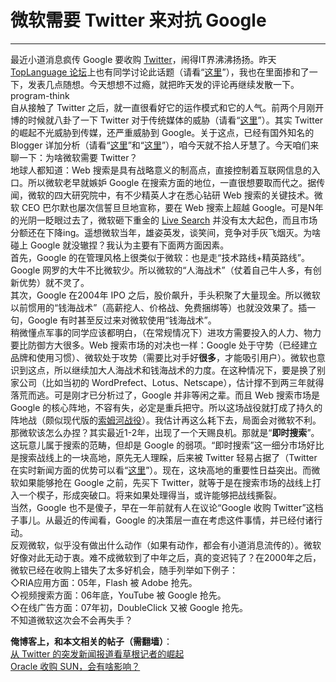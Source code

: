# 微软需要 Twitter 来对抗 Google 

-----

 最近小道消息疯传 Google 要收购 [Twitter](https://twitter.com/)，闹得IT界沸沸扬扬。昨天 [TopLanguage 论坛](https://groups.google.com/group/pongba/)上也有同学讨论此话题（请看“[这里](https://groups.google.com/group/pongba/browse_frm/thread/b11caef7c72d7a1e/)”），我也在里面掺和了一下，发表几点随想。今天想想不过瘾，就把昨天发的评论再继续发散一下。program-think  
 自从接触了 Twitter 之后，就一直很看好它的运作模式和它的人气。前两个月刚开博的时候就八卦了一下 Twitter 对于传统媒体的威胁（请看“[这里](https://program-think.blogspot.com/2009/01/twitter-and-break-news-and-people.html)”）。其实 Twitter 的崛起不光威胁到传媒，还严重威胁到 Google。关于这点，已经有国外知名的 Blogger 详加分析（请看“[这里](http://www.readwriteweb.com/archives/sorry_google_you_missed_the_real_time_web.php)”和“[这里](http://battellemedia.com/archives/004832.php)”），咱今天就不拾人牙慧了。今天咱们来聊一下：为啥微软需要 Twitter？  
 地球人都知道：Web 搜索是具有战略意义的制高点，直接控制着互联网信息的入口。所以微软老早就嫉妒 Google 在搜索方面的地位，一直很想要取而代之。据传闻，微软的四大研究院中，有不少精英人才在悉心钻研 Web 搜索的关键技术。微软 CEO 巴尔默也屡次信誓旦旦地宣称，要在 Web 搜索上超越 Google。可是N年的光阴一眨眼过去了，微软砸下重金的 [Live Search](http://www.live.com/) 并没有太大起色，而且市场分额还在下降ing。遥想微软当年，雄姿英发，谈笑间，竞争对手灰飞烟灭。为啥碰上 Google 就没辙捏？我认为主要有下面两方面因素。  
 首先，Google 的在管理风格上很类似于微软：也是走“技术路线+精英路线”。Google 网罗的大牛不比微软少。所以微软的“人海战术”（仗着自己牛人多，有创新优势）就不灵了。  
 其次，Google 在2004年 IPO 之后，股价飙升，手头积聚了大量现金。所以微软以前惯用的“钱海战术”（高薪挖人、价格战、免费捆绑等）也就没效果了。插一句，Google 有时甚至反过来对微软使用“钱海战术”。  
 稍微懂点军事的同学应该都明白，（在常规情况下）进攻方需要投入的人力、物力要比防御方大很多。Web 搜索市场的对决也一样：Google 处于守势（已经建立品牌和使用习惯）、微软处于攻势（需要比对手好**很多**，才能吸引用户）。微软也意识到这点，所以继续加大人海战术和钱海战术的力度。在这种情况下，要是换了别家公司（比如当初的 WordPrefect、Lotus、Netscape），估计撑不到两三年就得落荒而逃。可是刚才已分析过了，Google 并非等闲之辈。而且 Web 搜索市场是 Google 的核心阵地，不容有失，必定是重兵把守。所以这场战役就打成了持久的阵地战（颇似现代版的[索姆河战役](https://zh.wikipedia.org/wiki/%E7%B4%A2%E5%A7%86%E6%B2%B3%E6%88%98%E5%BD%B9)）。我估计再这么耗下去，局面会对微软不利。  
 那微软该怎么办捏？其实最近1-2年，出现了一个天赐良机。那就是“**即时搜索**”。这玩意儿属于搜索的范畴，但却是 Google 的弱项。“即时搜索”这一细分市场好比是搜索战线上的一块高地，原先无人理睬，后来被 Twitter 轻易占据了（Twitter 在实时新闻方面的优势可以看“[这里](https://program-think.blogspot.com/2009/01/twitter-and-break-news-and-people.html)”）。现在，这块高地的重要性日益突出。而微软如果能够抢在 Google 之前，先买下 Twitter，就等于是在搜索市场的战线上打入一个楔子，形成突破口。将来如果处理得当，或许能够把战线撕裂。  
 当然，Google 也不是傻子，早在一年前就有人在议论“Google 收购 Twitter”这档子事儿。从最近的传闻看，Google 的决策层一直在考虑这件事情，并已经付诸行动。  
 反观微软，似乎没有做出什么动作（如果有动作，都会有小道消息流传的）。微软好像对此无动于衷。难不成微软到了中年之后，真的变迟钝了？在2000年之后，微软已经在收购上错失了太多好机会，随手列举如下例子：  
 ◇RIA应用方面：05年，Flash 被 Adobe 抢先。  
 ◇视频搜索方面：06年底，YouTube 被 Google 抢先。  
 ◇在线广告方面：07年初，DoubleClick 又被 Google 抢先。  
 不知道微软这次会不会再失手？  
   
   
 **俺博客上，和本文相关的帖子（需翻墙）**：  
 [从 Twitter 的突发新闻报道看草根记者的崛起](https://program-think.blogspot.com/2009/01/twitter-and-break-news-and-people.html)  
 [Oracle 收购 SUN，会有啥影响？](https://program-think.blogspot.com/2009/04/oracle-buy-sun.html) 